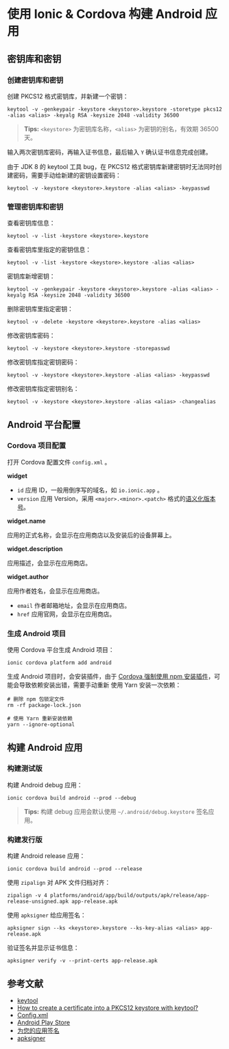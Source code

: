 # 使用 Ionic & Cordova 构建 Android 应用

## 密钥库和密钥

### 创建密钥库和密钥

创建 PKCS12 格式密钥库，并新建一个密钥：

```shell
keytool -v -genkeypair -keystore <keystore>.keystore -storetype pkcs12 -alias <alias> -keyalg RSA -keysize 2048 -validity 36500
```

> **Tips:** `<keystore>` 为密钥库名称，`<alias>` 为密钥的别名，有效期 36500 天。

输入两次密钥库密码，再输入证书信息，最后输入 `Y` 确认证书信息完成创建。

由于 JDK 8 的 keytool 工具 bug，在 PKCS12 格式密钥库新建密钥时无法同时创建密码，需要手动给新建的密钥设置密码：

```shell
keytool -v -keystore <keystore>.keystore -alias <alias> -keypasswd
```

### 管理密钥库和密钥

查看密钥库信息：

```shell
keytool -v -list -keystore <keystore>.keystore
```

查看密钥库里指定的密钥信息：

```shell
keytool -v -list -keystore <keystore>.keystore -alias <alias>
```

密钥库新增密钥：

```shell
keytool -v -genkeypair -keystore <keystore>.keystore -alias <alias> -keyalg RSA -keysize 2048 -validity 36500
```

删除密钥库里指定密钥：

```shell
keytool -v -delete -keystore <keystore>.keystore -alias <alias>
```

修改密钥库密码：

```shell
keytool -v -keystore <keystore>.keystore -storepasswd
```

修改密钥库指定密钥密码：

```shell
keytool -v -keystore <keystore>.keystore -alias <alias> -keypasswd
```

修改密钥库指定密钥别名：

```shell
keytool -v -keystore <keystore>.keystore -alias <alias> -changealias
```

## Android 平台配置

### Cordova 项目配置

打开 Cordova 配置文件 `config.xml` 。

**widget**

* `id` 应用 ID，一般用倒序写的域名，如 `io.ionic.app` 。
* `version` 应用 Version，采用 `<major>.<minor>.<patch>` 格式的[语义化版本号](https://semver.org/lang/zh-CN/)。

**widget.name**

应用的正式名称，会显示在应用商店以及安装后的设备屏幕上。

**widget.description**

应用描述，会显示在应用商店。

**widget.author**

应用作者姓名，会显示在应用商店。

* `email` 作者邮箱地址，会显示在应用商店。
* `href` 应用官网，会显示在应用商店。

### 生成 Android 项目

使用 Cordova 平台生成 Android 项目：

```shell
ionic cordova platform add android
```

生成 Android 项目时，会安装插件，由于 [Cordova 强制使用 npm 安装插件](https://github.com/apache/cordova-cli/pull/292)，可能会导致依赖安装出错，需要手动重新 使用 Yarn 安装一次依赖：

```shell
# 删除 npm 包锁定文件
rm -rf package-lock.json

# 使用 Yarn 重新安装依赖
yarn --ignore-optional
```

## 构建 Android 应用

### 构建测试版

构建 Android debug 应用：

```shell
ionic cordova build android --prod --debug
```

> **Tips:** 构建 debug 应用会默认使用 `~/.android/debug.keystore` 签名应用。

### 构建发行版

构建 Android release 应用：

```shell
ionic cordova build android --prod --release
```

使用 `zipalign` 对 APK 文件归档对齐：

```shell
zipalign -v 4 platforms/android/app/build/outputs/apk/release/app-release-unsigned.apk app-release.apk
```

使用 `apksigner` 给应用签名：

```shell
apksigner sign --ks <keystore>.keystore --ks-key-alias <alias> app-release.apk
```

验证签名并显示证书信息：

```shell
apksigner verify -v --print-certs app-release.apk
```

## 参考文献

* [keytool](https://docs.oracle.com/javase/8/docs/technotes/tools/windows/keytool.html)
* [How to create a certificate into a PKCS12 keystore with keytool?](https://stackoverflow.com/questions/14375185/how-to-create-a-certificate-into-a-pkcs12-keystore-with-keytool/43603501#43603501)
* [Config.xml](https://cordova.apache.org/docs/en/latest/config_ref/index.html)
* [Android Play Store](https://ionicframework.com/docs/publishing/play-store)
* [为您的应用签名](https://developer.android.google.cn/studio/publish/app-signing.html)
* [apksigner](https://developer.android.google.cn/studio/command-line/apksigner)

